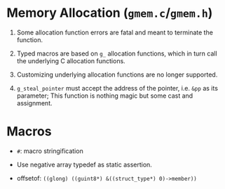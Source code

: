 # Memory Allocation (`gmem.c`/`gmem.h`)

1. Some allocation function errors are fatal and meant to terminate the function.

2. Typed macros are based on `g_` allocation functions, which in turn call the underlying C allocation functions.

3. Customizing underlying allocation functions are no longer supported.

4. `g_steal_pointer` must accept the address of the pointer, i.e. `&pp` as its parameter; This function is nothing magic but some cast and assignment.

# Macros

- `#`: macro stringification

- Use negative array typedef as static assertion.

- offsetof: `((glong) ((guint8*) &((struct_type*) 0)->member))`
